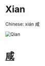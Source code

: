 # Xian

Chinese: xián 咸

![Qian](https://88o.io/wp-content/uploads/2018/09/31-e592b8xian.jpg)

# [咸](./e592b8xian_cn.md)
